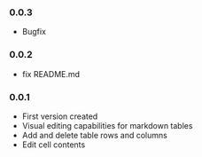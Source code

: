 ### 0.0.3

- Bugfix

### 0.0.2

- fix README.md

### 0.0.1

- First version created
- Visual editing capabilities for markdown tables
- Add and delete table rows and columns
- Edit cell contents

